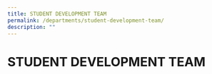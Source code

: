 ```yaml
---
title: STUDENT DEVELOPMENT TEAM
permalink: /departments/student-development-team/
description: ""
---
```

# STUDENT DEVELOPMENT TEAM